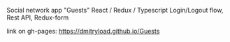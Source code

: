 Social network app "Guests"
React / Redux / Typescript
Login/Logout flow, Rest API, Redux-form

link on gh-pages: https://dmitryload.github.io/Guests
